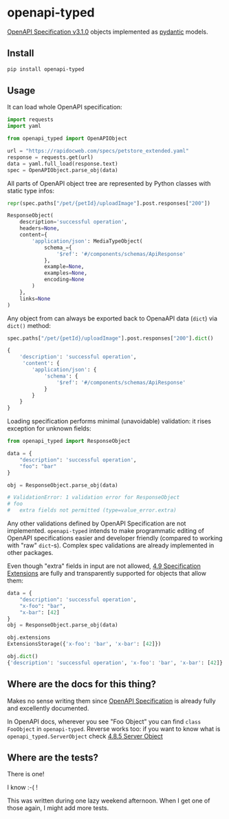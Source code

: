 # openapi-typed

[OpenAPI Specification v3.1.0](https://spec.openapis.org/oas/v3.1.0) objects implemented
as [pydantic](https://docs.pydantic.dev/) models.

## Install

```sh
pip install openapi-typed
```

## Usage

It can load whole OpenAPI specification:

```py
import requests
import yaml

from openapi_typed import OpenAPIObject

url = "https://rapidocweb.com/specs/petstore_extended.yaml"
response = requests.get(url)
data = yaml.full_load(response.text)
spec = OpenAPIObject.parse_obj(data)
```

All parts of OpenAPI object tree are represented by Python classes with static type
infos:

```py
repr(spec.paths["/pet/{petId}/uploadImage"].post.responses["200"])

ResponseObject(
    description='successful operation',
    headers=None,
    content={
        'application/json': MediaTypeObject(
            schema_={
                '$ref': '#/components/schemas/ApiResponse'
            },
            example=None,
            examples=None,
            encoding=None
        )
    },
    links=None
)
```

Any object from can always be exported back to OpenaAPI data (`dict`) via `dict()`
method:

```py
spec.paths["/pet/{petId}/uploadImage"].post.responses["200"].dict()

{
    'description': 'successful operation',
     'content': {
        'application/json': {
            'schema': {
                '$ref': '#/components/schemas/ApiResponse'
            }
        }
    }
}
```

Loading specification performs minimal (unavoidable) validation: it rises exception for
unknown fields:

```py
from openapi_typed import ResponseObject

data = {
    "description": 'successful operation',
    "foo": "bar"
}

obj = ResponseObject.parse_obj(data)

# ValidationError: 1 validation error for ResponseObject
# foo
#   extra fields not permitted (type=value_error.extra)
```

Any other validations defined by OpenAPI Specification are not implemented.
`openapi-typed` intends to make programmatic editing of OpenAPI specifications easier
and developer friendly (compared to working with "raw" `dict`-s). Complex spec
validations are already implemented in other packages.

Even though "extra" fields in input are not allowed, [4.9 Specification
Extensions](https://spec.openapis.org/oas/v3.1.0#specificationExtensions) are fully and
transparently supported for objects that allow them:

```py
data = {
    "description": 'successful operation',
    "x-foo": "bar",
    "x-bar": [42]
}
obj = ResponseObject.parse_obj(data)

obj.extensions
ExtensionsStorage({'x-foo': 'bar', 'x-bar': [42]})

obj.dict()
{'description': 'successful operation', 'x-foo': 'bar', 'x-bar': [42]}
```

## Where are the docs for this thing?

Makes no sense writing them since [OpenAPI
Specification](https://spec.openapis.org/oas/v3.1.0) is already fully and excellently
documented.

In OpenAPI docs, wherever you see "Foo Object" you can find `class FooObject` in
`openapi-typed`. Reverse works too: if you want to know what is
`openapi_typed.ServerObject` check [4.8.5 Server
Object](https://spec.openapis.org/oas/v3.1.0#server-object)

## Where are the tests?

There is one!

I know :-( !

This was written during one lazy weekend afternoon. When I get one of those again, I
might add more tests.

